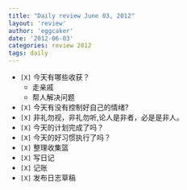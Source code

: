 ```yaml
---
title: "Daily review June 03, 2012" 
layout: 'review'
author: 'eggcaker'
date: '2012-06-03'
categories: review 2012
tags: daily
---
```



  * `[X]` 今天有哪些收获？ 
    * 走亲戚 
    * 帮人解决问题 
  * `[X]` 今天有没有控制好自己的情绪? 
  * `[X]` 非礼勿视，非礼勿听,论人是非者，必是是非人。 
  * `[X]` 今天的计划完成了吗？ 
  * `[X]` 今天的好习惯执行了吗？ 
  * `[X]` 整理收集篮 
  * `[X]` 写日记 
  * `[X]` 记账 
  * `[X]` 发布日志草稿 

